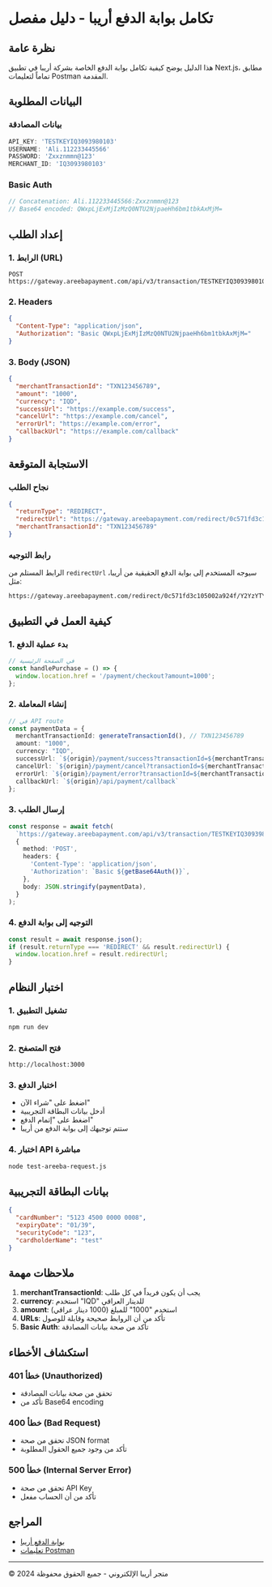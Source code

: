 # تكامل بوابة الدفع أريبا - دليل مفصل

## نظرة عامة

هذا الدليل يوضح كيفية تكامل بوابة الدفع الخاصة بشركة أريبا في تطبيق Next.js، مطابق تماماً لتعليمات Postman المقدمة.

## البيانات المطلوبة

### بيانات المصادقة
```typescript
API_KEY: 'TESTKEYIQ3093980103'
USERNAME: 'Ali.112233445566'
PASSWORD: 'Zxxznmmn@123'
MERCHANT_ID: 'IQ3093980103'
```

### Basic Auth
```typescript
// Concatenation: Ali.112233445566:Zxxznmmn@123
// Base64 encoded: QWxpLjExMjIzMzQ0NTU2NjpaeHh6bm1tbkAxMjM=
```

## إعداد الطلب

### 1. الرابط (URL)
```
POST https://gateway.areebapayment.com/api/v3/transaction/TESTKEYIQ3093980103/debit
```

### 2. Headers
```json
{
  "Content-Type": "application/json",
  "Authorization": "Basic QWxpLjExMjIzMzQ0NTU2NjpaeHh6bm1tbkAxMjM="
}
```

### 3. Body (JSON)
```json
{
  "merchantTransactionId": "TXN123456789",
  "amount": "1000",
  "currency": "IQD",
  "successUrl": "https://example.com/success",
  "cancelUrl": "https://example.com/cancel",
  "errorUrl": "https://example.com/error",
  "callbackUrl": "https://example.com/callback"
}
```

## الاستجابة المتوقعة

### نجاح الطلب
```json
{
  "returnType": "REDIRECT",
  "redirectUrl": "https://gateway.areebapayment.com/redirect/0c571fd3c105002a924f/Y2YzYTY5Nzk1M2I2MDFlOTJlMGY4NDZjZmIyZGYwOTQwNmE1Yzg3MGMyMDM1NDI1OTZmMzNjZGU0MGQyYTVmNDM1NmIxYTIxMjliMDZhYTBmMzkxZDIxMWM4YzQ3ZTk1MWUwMTcwNmU2ZGZlNDU2Y2RmNGVlZjMzYzIwZTYyMmI=",
  "merchantTransactionId": "TXN123456789"
}
```

### رابط التوجيه
الرابط المستلم من `redirectUrl` سيوجه المستخدم إلى بوابة الدفع الحقيقية من أريبا، مثل:
```
https://gateway.areebapayment.com/redirect/0c571fd3c105002a924f/Y2YzYTY5Nzk1M2I2MDFlOTJlMGY4NDZjZmIyZGYwOTQwNmE1Yzg3MGMyMDM1NDI1OTZmMzNjZGU0MGQyYTVmNDM1NmIxYTIxMjliMDZhYTBmMzkxZDIxMWM4YzQ3ZTk1MWUwMTcwNmU2ZGZlNDU2Y2RmNGVlZjMzYzIwZTYyMmI=
```

## كيفية العمل في التطبيق

### 1. بدء عملية الدفع
```typescript
// في الصفحة الرئيسية
const handlePurchase = () => {
  window.location.href = '/payment/checkout?amount=1000';
};
```

### 2. إنشاء المعاملة
```typescript
// في API route
const paymentData = {
  merchantTransactionId: generateTransactionId(), // TXN123456789
  amount: "1000",
  currency: "IQD",
  successUrl: `${origin}/payment/success?transactionId=${merchantTransactionId}&amount=${amount}&currency=IQD`,
  cancelUrl: `${origin}/payment/cancel?transactionId=${merchantTransactionId}`,
  errorUrl: `${origin}/payment/error?transactionId=${merchantTransactionId}`,
  callbackUrl: `${origin}/api/payment/callback`
};
```

### 3. إرسال الطلب
```typescript
const response = await fetch(
  `https://gateway.areebapayment.com/api/v3/transaction/TESTKEYIQ3093980103/debit`,
  {
    method: 'POST',
    headers: {
      'Content-Type': 'application/json',
      'Authorization': `Basic ${getBase64Auth()}`,
    },
    body: JSON.stringify(paymentData),
  }
);
```

### 4. التوجيه إلى بوابة الدفع
```typescript
const result = await response.json();
if (result.returnType === 'REDIRECT' && result.redirectUrl) {
  window.location.href = result.redirectUrl;
}
```

## اختبار النظام

### 1. تشغيل التطبيق
```bash
npm run dev
```

### 2. فتح المتصفح
```
http://localhost:3000
```

### 3. اختبار الدفع
- اضغط على "شراء الآن"
- أدخل بيانات البطاقة التجريبية
- اضغط على "إتمام الدفع"
- ستتم توجيهك إلى بوابة الدفع من أريبا

### 4. اختبار API مباشرة
```bash
node test-areeba-request.js
```

## بيانات البطاقة التجريبية

```json
{
  "cardNumber": "5123 4500 0000 0008",
  "expiryDate": "01/39",
  "securityCode": "123",
  "cardholderName": "test"
}
```

## ملاحظات مهمة

1. **merchantTransactionId**: يجب أن يكون فريداً في كل طلب
2. **currency**: استخدم "IQD" للدينار العراقي
3. **amount**: استخدم "1000" للمبلغ (1000 دينار عراقي)
4. **URLs**: تأكد من أن الروابط صحيحة وقابلة للوصول
5. **Basic Auth**: تأكد من صحة بيانات المصادقة

## استكشاف الأخطاء

### خطأ 401 (Unauthorized)
- تحقق من صحة بيانات المصادقة
- تأكد من Base64 encoding

### خطأ 400 (Bad Request)
- تحقق من صحة JSON format
- تأكد من وجود جميع الحقول المطلوبة

### خطأ 500 (Internal Server Error)
- تحقق من صحة API Key
- تأكد من أن الحساب مفعل

## المراجع

- [بوابة الدفع أريبا](https://gateway.areebapayment.com)
- [تعليمات Postman](https://gateway.areebapayment.com/redirect/0c571fd3c105002a924f/Y2YzYTY5Nzk1M2I2MDFlOTJlMGY4NDZjZmIyZGYwOTQwNmE1Yzg3MGMyMDM1NDI1OTZmMzNjZGU0MGQyYTVmNDM1NmIxYTIxMjliMDZhYTBmMzkxZDIxMWM4YzQ3ZTk1MWUwMTcwNmU2ZGZlNDU2Y2RmNGVlZjMzYzIwZTYyMmI=)

---

© 2024 متجر أريبا الإلكتروني - جميع الحقوق محفوظة 